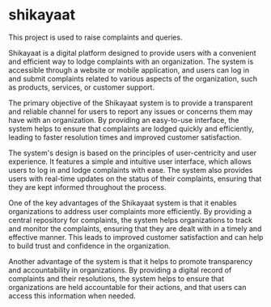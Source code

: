 # shikayaat
This project is used to raise complaints and queries.

Shikayaat is a digital platform designed to provide users with a convenient and efficient way to lodge complaints with an organization. The system is accessible through a website or mobile application, and users can log in and submit complaints related to various aspects of the organization, such as products, services, or customer support.

The primary objective of the Shikayaat system is to provide a transparent and reliable channel for users to report any issues or concerns them may have with an organization. By providing an easy-to-use interface, the system helps to ensure that complaints are lodged quickly and efficiently, leading to faster resolution times and improved customer satisfaction.

The system's design is based on the principles of user-centricity and user experience. It features a simple and intuitive user interface, which allows users to log in and lodge complaints with ease. The system also provides users with real-time updates on the status of their complaints, ensuring that they are kept informed throughout the process.

One of the key advantages of the Shikayaat system is that it enables organizations to address user complaints more efficiently. By providing a central repository for complaints, the system helps organizations to track and monitor the complaints, ensuring that they are dealt with in a timely and effective manner. This leads to improved customer satisfaction and can help to build trust and confidence in the organization.

Another advantage of the system is that it helps to promote transparency and accountability in organizations. By providing a digital record of complaints and their resolutions, the system helps to ensure that organizations are held accountable for their actions, and that users can access this information when needed.
